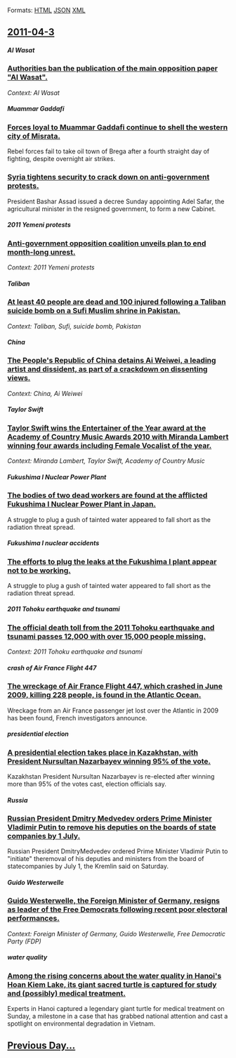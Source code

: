 
Formats: [HTML](2011/04/3/index.html)  [JSON](2011/04/3/index.json)  [XML](2011/04/3/index.xml)  

## [2011-04-3](/news/2011/04/3/index.md)

##### Al Wasat
### [Authorities ban the publication of the main opposition paper "Al Wasat". ](/news/2011/04/3/authorities-ban-the-publication-of-the-main-opposition-paper-al-wasat.md)
_Context: Al Wasat_

##### Muammar Gaddafi
### [Forces loyal to Muammar Gaddafi continue to shell the western city of Misrata. ](/news/2011/04/3/forces-loyal-to-muammar-gaddafi-continue-to-shell-the-western-city-of-misrata.md)
Rebel forces fail to take oil town of Brega after a fourth straight day of fighting, despite overnight air strikes.

##### 
### [Syria tightens security to crack down on anti-government protests. ](/news/2011/04/3/syria-tightens-security-to-crack-down-on-anti-government-protests.md)
President Bashar Assad issued a decree Sunday appointing Adel Safar, the agricultural minister in the resigned government, to form a new Cabinet. 

##### 2011 Yemeni protests
### [Anti-government opposition coalition unveils plan to end month-long unrest. ](/news/2011/04/3/anti-government-opposition-coalition-unveils-plan-to-end-month-long-unrest.md)
_Context: 2011 Yemeni protests_

##### Taliban
### [At least 40 people are dead and 100 injured following a Taliban suicide bomb on a Sufi Muslim shrine in Pakistan. ](/news/2011/04/3/at-least-40-people-are-dead-and-100-injured-following-a-taliban-suicide-bomb-on-a-sufi-muslim-shrine-in-pakistan.md)
_Context: Taliban, Sufi, suicide bomb, Pakistan_

##### China
### [The People's Republic of China detains Ai Weiwei, a leading artist and dissident, as part of a crackdown on dissenting views. ](/news/2011/04/3/the-people-s-republic-of-china-detains-ai-weiwei-a-leading-artist-and-dissident-as-part-of-a-crackdown-on-dissenting-views.md)
_Context: China, Ai Weiwei_

##### Taylor Swift
### [Taylor Swift wins the Entertainer of the Year award at the Academy of Country Music Awards 2010 with Miranda Lambert winning four awards including Female Vocalist of the year. ](/news/2011/04/3/taylor-swift-wins-the-entertainer-of-the-year-award-at-the-academy-of-country-music-awards-2010-with-miranda-lambert-winning-four-awards-inc.md)
_Context: Miranda Lambert, Taylor Swift, Academy of Country Music_

##### Fukushima I Nuclear Power Plant
### [The bodies of two dead workers are found at the afflicted Fukushima I Nuclear Power Plant in Japan. ](/news/2011/04/3/the-bodies-of-two-dead-workers-are-found-at-the-afflicted-fukushima-i-nuclear-power-plant-in-japan.md)
A struggle to plug a gush of tainted water appeared to fall short as the radiation threat spread.

##### Fukushima I nuclear accidents
### [The efforts to plug the leaks at the Fukushima I plant appear not to be working. ](/news/2011/04/3/the-efforts-to-plug-the-leaks-at-the-fukushima-i-plant-appear-not-to-be-working.md)
A struggle to plug a gush of tainted water appeared to fall short as the radiation threat spread.

##### 2011 Tohoku earthquake and tsunami
### [The official death toll from the 2011 Tohoku earthquake and tsunami passes 12,000 with over 15,000 people missing. ](/news/2011/04/3/the-official-death-toll-from-the-2011-tahoku-earthquake-and-tsunami-passes-12-000-with-over-15-000-people-missing.md)
_Context: 2011 Tohoku earthquake and tsunami_

##### crash of Air France Flight 447
### [The wreckage of Air France Flight 447, which crashed in June 2009, killing 228 people, is found in the Atlantic Ocean. ](/news/2011/04/3/the-wreckage-of-air-france-flight-447-which-crashed-in-june-2009-killing-228-people-is-found-in-the-atlantic-ocean.md)
Wreckage from an Air France passenger jet lost over the Atlantic in 2009 has been found, French investigators announce.

##### presidential election
### [A presidential election takes place in Kazakhstan, with President Nursultan Nazarbayev winning 95% of the vote. ](/news/2011/04/3/a-presidential-election-takes-place-in-kazakhstan-with-president-nursultan-nazarbayev-winning-95-of-the-vote.md)
Kazakhstan President Nursultan Nazarbayev is re-elected after winning more than 95% of the votes cast, election officials say.

##### Russia
### [Russian President Dmitry Medvedev orders Prime Minister Vladimir Putin to remove his deputies on the boards of state companies by 1 July. ](/news/2011/04/3/russian-president-dmitry-medvedev-orders-prime-minister-vladimir-putin-to-remove-his-deputies-on-the-boards-of-state-companies-by-1-july.md)
Russian President DmitryMedvedev ordered Prime Minister Vladimir Putin to &quot;initiate&quot; theremoval of his deputies and ministers from the board of statecompanies by July 1, the Kremlin said on Saturday.

##### Guido Westerwelle
### [Guido Westerwelle, the Foreign Minister of Germany, resigns as leader of the Free Democrats following recent poor electoral performances. ](/news/2011/04/3/guido-westerwelle-the-foreign-minister-of-germany-resigns-as-leader-of-the-free-democrats-following-recent-poor-electoral-performances.md)
_Context: Foreign Minister of Germany, Guido Westerwelle, Free Democratic Party (FDP)_

##### water quality
### [Among the rising concerns about the water quality in Hanoi's Hoan Kiem Lake, its giant sacred turtle is captured for study and (possibly) medical treatment. ](/news/2011/04/3/among-the-rising-concerns-about-the-water-quality-in-hanoi-s-hoa-n-kiao-m-lake-its-giant-sacred-turtle-is-captured-for-study-and-possibly.md)
Experts in Hanoi captured a legendary giant turtle for medical treatment on Sunday, a milestone in a case that has grabbed national attention and cast a spotlight on environmental degradation in Vietnam.

## [Previous Day...](/news/2011/04/2/index.md)

